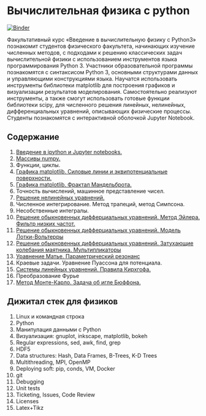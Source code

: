 # Вычислительная физика с python

[![Binder](https://mybinder.org/badge_logo.svg)](https://mybinder.org/v2/gh/konstgav/computational-physics-python/master)

Факультативный курс «Введение в вычислительную физику с Python3» познакомит студентов физического факультета, начинающих изучение численных методов, с подходами к решению классических задач вычислительной физики с использованием инструментов языка программирования Python 3. Участники образовательной программы познакомятся с синтаксисом Python 3, основными структурами данных и управляющими конструкциями языка. Научатся использовать инструменты библиотеки matplotlib для построения графиков и визуализации результатов моделирования. Самостоятельно реализуют инструменты, а также смогут использовать готовые функции библиотеки scipy, для численного решения линейных, нелинейных, дифференциальных уравнений, описывающих физические процессы. Студенты познакомятся с интерактивной оболочкой Jupyter Notebook.

## Содержание

1. [Введение в ipython и Jupyter notebooks.](https://github.com/konstgav/computational-physics-python/blob/master/Jupyter-notebook-intro.ipynb)
2. [Массивы numpy.](https://github.com/konstgav/computational-physics-python/blob/master/Arrays.ipynb)
3. Функции, циклы.
4. [Графика matplotlib. Силовые линии и эквипотенциальные поверхности.](https://github.com/konstgav/computational-physics-python/blob/master/Plotting.ipynb)
5. [Графика matplotlib. Фрактал Мандельброта.](https://github.com/konstgav/computational-physics-python/blob/master/Mandelbrot.ipynb)
6. Точность вычислений, машинное представление чисел.
7. [Решение нелинейных уравнений.](https://github.com/konstgav/computational-physics-python/blob/master/Nonlinear-equations.ipynb)
8. Численное интегрирование. Метод трапеций, метод Симпсона.
9. Несобственные интегралы.
10. [Решение обыкновенных дифферциальных уравнений. Метод Эйлера. Фильтр низких частот.](https://github.com/konstgav/computational-physics-python/blob/master/Odinary-differential-equation-exercises.ipynb)
11. [Решение обыкновенных дифферциальных уравнений. Модель Лотки-Вольтерры](https://github.com/konstgav/computational-physics-python/blob/master/ode.ipynb)
12. [Решение обыкновенных дифферциальных уравнений. Затухающие колебания маятника. Мультипликаторы](https://github.com/konstgav/computational-physics-python/blob/master/Pendulum.ipynb)
13. [Уравнение Матье. Параметрический резонанс](https://github.com/konstgav/computational-physics-python/blob/master/mathieu.ipynb)
14. Краевые задачи. Уравнение Пуассона для потенциала.
15. [Системы линейных уравнений. Правила Кирхгофа.](https://github.com/konstgav/computational-physics-python/blob/master/Systems-of-Linear-Equations.ipynb)
16. Преобразование Фурье
17. [Метод Монте-Карло. Задача об игле Бюффона.](https://github.com/konstgav/computational-physics-python/blob/master/Buffon-needle.ipynb)

## Дижитал стек для физиков

1. Linux и командная строка
2. Python
3. Манипулация данными c Python
4. Визуализация: gnuplot, inkscape, matplotlib, bokeh
5. Regular expressions, sed, awk, find, grep
6. HDF5
7. Data structures: Hash, Data Frames, B-Trees, K-D Trees
8. Multithreading, MPI, OpenMP
9. Deploying soft: pip, conds, VM, Docker
10. git
11. Debugging
12. Unit tests
13. Ticketing, Issues, Code Review
14. Licenses
15. Latex+Tikz